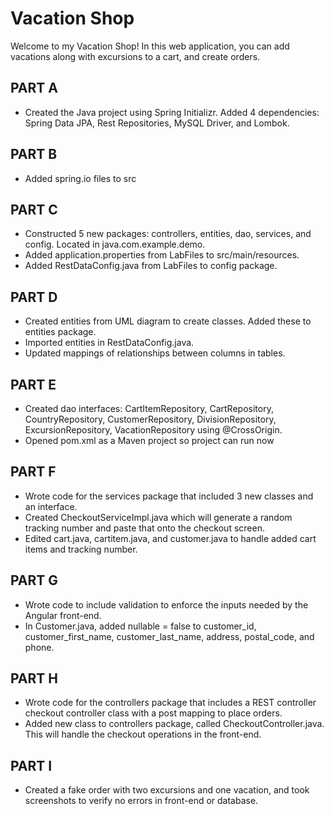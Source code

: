 # Vacation Shop
Welcome to my Vacation Shop! In this web application, you can add vacations along with excursions to a cart, and create orders.

## PART A

 - Created the Java project using Spring Initializr. Added 4 dependencies: Spring Data JPA, Rest Repositories, MySQL Driver, and Lombok.

## PART B

 - Added spring.io files to src

## PART C

 - Constructed 5 new packages: controllers, entities, dao, services, and config. Located in java.com.example.demo.
 - Added application.properties from LabFiles to src/main/resources.
 - Added RestDataConfig.java from LabFiles to config package.

## PART D

 - Created entities from UML diagram to create classes. Added these to entities package.
 - Imported entities in RestDataConfig.java.
 - Updated mappings of relationships between columns in tables.

## PART E

 - Created dao interfaces: CartItemRepository, CartRepository, CountryRepository, CustomerRepository, DivisionRepository, ExcursionRepository, VacationRepository using @CrossOrigin.
 - Opened pom.xml as a Maven project so project can run now

## PART F

 - Wrote code for the services package that included 3 new classes and an interface.
 - Created CheckoutServiceImpl.java which will generate a random tracking number and paste that onto the checkout screen.
 - Edited cart.java, cartitem.java, and customer.java to handle added cart items and tracking number. 

## PART G

 - Wrote code to include validation to enforce the inputs needed by the Angular front-end.
 - In Customer.java, added nullable = false to customer_id, customer_first_name, customer_last_name, address, postal_code, and phone.

## PART H

 - Wrote code for the controllers package that includes a REST controller checkout controller class with a post mapping to place orders.
 - Added new class to controllers package, called CheckoutController.java. This will handle the checkout operations in the front-end.

## PART I

 - Created a fake order with two excursions and one vacation, and took screenshots to verify no errors in front-end or database.
